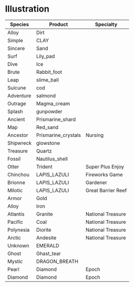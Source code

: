 # Illustration

| Species | Product     | Specialty     |
|---------|-------------|---------------|
| Alloy   | Dirt        |               |
| Simple  | CLAY        |               |
| Sincere | Sand        |               |
| Surf | Lily_pad     |          |
| Dive | Ice       |          |
| Brute | Rabbit_foot   |          |
| Leap | slime_ball   |          |
| Suicune | cod     |          |
| Adventure | salmond   |          |
| Outrage | Magma_cream   |          |
| Splash | gunpowder     |          |
| Ancient | Prismarine_shard |          |
| Map | Red_sand |          |
| Ancestor | Prismarine_crystals     | Nursing |
| Shipwreck | glowstone     |          |
| Treasure | Quartz     |          |
| Fossil | Nautilus_shell |          |
| Otter | Trident   | Super Plus Enjoy |
| Chinchou | LAPIS_LAZULI   | Fireworks Game |
| Brionne | LAPIS_LAZULI   | Gardener     |
| Milotic | LAPIS_LAZULI   | Great Barrier Reef   |
| Armor | Gold     |          |
| Alloy | Iron     |          |
| Atlantis | Granite     | National Treasure |
| Pacific | Coal   | National Treasure |
| Polynesia | Diorite   | National Treasure |
| Arctic | Andesite   | National Treasure |
| Unknown | EMERALD   |          |
| Ghost | Ghast_tear |          |
| Mystic | DRAGON_BREATH     |          |
| Pearl | Diamond     | Epoch     |
| Diamond | Diamond     | Epoch     |
